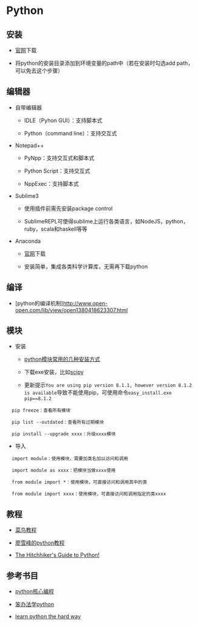 ﻿# Python

## 安装

- [官网](https://www.python.org)下载
 
- 将python的安装目录添加到环境变量的path中（若在安装时勾选add path，可以免去这个步骤）

## 编辑器

- 自带编辑器

  - IDLE（Pyhon GUI）：支持脚本式

  - Python（command line）：支持交互式
 
- Notepad++

  - PyNpp：支持交互式和脚本式
 
  - Python Script：支持交互式

  - NppExec：支持脚本式
 
- Sublime3
 
  - 使用插件前需先安装package control

  - SublimeREPL可使得sublime上运行各类语言，如NodeJS，python，ruby，scala和haskell等等
  
- Anaconda
 
   - [官网](https://www.continuum.io/downloads)下载

   - 安装简单，集成各类科学计算库，无需再下载python

## 编译

- [python的编译机制]http://www.open-open.com/lib/view/open1380418623307.html

## 模块

- 安装

  - [python模块常用的几种安装方式](http://blog.163.com/yang_jianli/blog/static/161990006201162152724339)

  - 下载exe安装，比如[scipy](http://download.csdn.net/detail/caanyee/8241305)

  - 更新提示`You are using pip version 8.1.1, however version 8.1.2 is available`导致不能使用pip，可使用命令`easy_install.exe pip==8.1.2`

```
  pip freeze：查看所有模块
   
  pip list --outdated：查看所有过期模块

  pip install --upgrade xxxx：升级xxxx模块
```

- 导入

```
  import module：使用模块，需要加类名加以访问和调用

  import module as xxxx：把模块当做xxxx使用
 
  from module import *：使用模块，可直接访问和调用其中的类
 
  from module import xxxx：使用模块，可直接访问和调用指定的类xxxx
```

## 教程
 
- [菜鸟教程](http://www.runoob.com/python/python-tutorial.html)
 
- [廖雪峰的python教程](http://www.liaoxuefeng.com/wiki/0014316089557264a6b348958f449949df42a6d3a2e542c000)

- [The Hitchhiker's Guide to Python!](http://docs.python-guide.org/en/latest)

## 参考书目

- [python核心编程](https://www.gitbook.com/book/wizardforcel/core-python-2e/details)
 
- [笨办法学python](https://www.gitbook.com/book/wizardforcel/lpthw/details)

- [learn python the hard way](http://learnpythonthehardway.org/book/preface.html)

